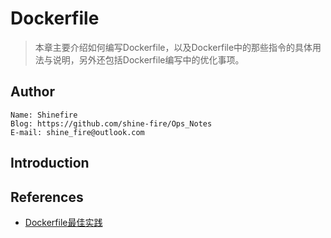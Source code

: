 # Dockerfile

> 本章主要介绍如何编写Dockerfile，以及Dockerfile中的那些指令的具体用法与说明，另外还包括Dockerfile编写中的优化事项。



## Author

```
Name: Shinefire
Blog: https://github.com/shine-fire/Ops_Notes
E-mail: shine_fire@outlook.com
```



## Introduction





## References

- [Dockerfile最佳实践](https://juejin.cn/post/6844904000182026254)

